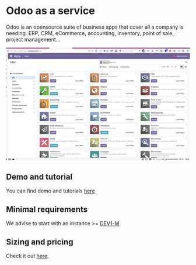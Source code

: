# Odoo as a service

Odoo is an opensource suite of business apps that cover all a company is needing: ERP, CRM, eCommerce, accounting, inventory, point of sale, project management...

![odoo](./img/odoo.png)

## Demo and tutorial

You can find demo and tutorials [here](./tutorials/odoo.md)

## Minimal requirements

We advise to start with an instance >= [DEV1-M](./sizing_pricing.md)

## Sizing and pricing

Check it out [here](./sizing_pricing.md).
